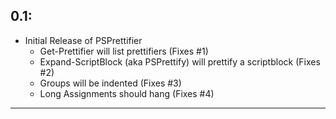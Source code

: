 ## 0.1:
* Initial Release of PSPrettifier
  * Get-Prettifier will list prettifiers (Fixes #1)
  * Expand-ScriptBlock (aka PSPrettify) will prettify a scriptblock (Fixes #2)
  * Groups will be indented (Fixes #3)
  * Long Assignments should hang (Fixes #4)
---
